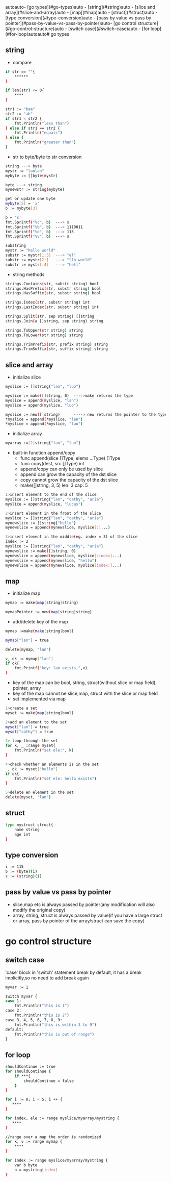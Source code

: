 <!-- TOC -->autoauto- [go types](#go-types)auto    - [string](#string)auto    - [slice and array](#slice-and-array)auto    - [map](#map)auto    - [struct](#struct)auto    - [type conversion](#type-conversion)auto    - [pass by value vs pass by pointer](#pass-by-value-vs-pass-by-pointer)auto- [go control structure](#go-control-structure)auto    - [switch case](#switch-case)auto    - [for loop](#for-loop)autoauto<!-- /TOC --># go types

## string

- compare

```bash
if str == ""{
    ******
}

if len(str) <= 0{
    ****
}

str1 := "baa"
str2 := "ab"
if str1 < str2 {
    fmt.Println("less than")
} else if str1 == str2 {
    fmt.Println("equals")
} else {
    fmt.Println("greater than")
}
```

- str to byte/byte to str conversion

```bash
string ---> byte
mystr := "lanlan"
mybyte := []byte(mystr)

byte ---> string
mynewstr := string(mybyte)

get or update one byte
mybyte[2] = 'x'
b := mybyte[3]

b = 's'
fmt.Sprintf("%c", b)  ---> s
fmt.Sprintf("%b", b)  ---> 1110011
fmt.Sprintf("%d", b)  ---> 115
fmt.Sprintf("%v", b)  ---> s

substring
mystr := "hello world"
substr := mystr[1:3]  ---> "el"
substr := mystr[2:]   ---> "llo world"
substr := mystr[:4]   ---> "hell"
```

- string methods

```bash
strings.Contains(str, substr string) bool
strings.HasPrefix(str, substr string) bool
strings.HasSuffix(str, substr string) bool

strings.Index(str, substr string) int
strings.LastIndex(str, substr string) int

strings.Split(str, sep string) []string
strings.Join(a []string, sep string) string

strings.ToUpper(str string) string
strings.ToLower(str string) string

strings.TrimPrefix(str, prefix string) string
strings.TrimSuffix(str, suffix string) string
```

## slice and array

- initialize slice

```bash
myslice := []string{"lan", "luo"}

myslice := make([]string, 0)  ---->make returns the type
myslice = append(myslice, "lan")
myslice = append(myslice, "luo")

myslice := new([]string)      ----> new returns the pointer to the type
*myslice = append(*myslice, "lan")
*myslice = append(*myslice, "luo")
```

- initialize array

```bash
myarray :=[2]string{"lan", "luo"}
```

- built-in function append/copy
  - func append(slice []Type, elems ...Type) []Type
  - func copy(dest, src []Type) int
  - append/copy can only be used by slice
  - append can grow the capacity of the dst slice
  - copy cannot grow the capacity of the dst slice
  - make([]string, 3, 5)  len: 3  cap: 5

```bash
1>insert element to the end of the slice
myslice := []string{"lan", "cathy", "aria"}
myslice = append(myslice, "lucas")

2>insert element in the front of the slice
myslice := []string{"lan", "cathy", "aria"}
mynewslice := []string{"hello"}
mynewslice = append(mynewslice, myslice[:]...)

3>insert element in the middle(eg. index = 3) of the slice
index := 2
myslice := []string{"lan", "cathy", "aria"}
mynewslice := make([]string, 0)
mynewslice = append(mynewslice, myslice[:index]...)
mynewslice = append(mynewslice, "hello")
mynewslice = append(mynewslice, myslice[index:]...)
```

## map

- initialize map

```bash
mymap := make(map[string]string)

mymapPointer := new(map[string]string)
```

- add/delete key of the map

```bash
mymap :=make(make[string]bool)

mymap["lan"] = true

delete(mymap, "lan")

v, ok := mymap["lan"]
if ok{
    fmt.Printf("key: lan exists,",v)
}
```

- key of the map can be bool, string, struct(without slice or map field), pointer, array
- key of the map cannot be slice,map, struct with the slice or map field
- set implemented via map

```bash
1>create a set
myset := make(map[string]bool)

2>add an element to the set
myset["lan"] = true
myset["cathy"] = true

3> loop through the set
for k, _ :range myset{
    fmt.Println("set ele:", k)
}

4>check whether an elements is in the set
_, ok := myset["hello"]
if ok{
    fmt.Println("set ele: hello exists")
}

5>delete en element in the set
delete(myset, "lan")

```

## struct

```bash
type mystruct struct{
    name string
    age int
}
```

## type conversion

```bash
i := 115
b := (byte)(i)
s := (string)(i)
```

## pass by value vs pass by pointer

- slice,map etc is always passed by pointer(any modification will also modify the original copy)
- array, string, struct is always passed by value(if you have a large struct or array, pass by pointer of the array/struct can save the copy)


# go control structure

## switch case

'case' block in 'switch' statement break by default, it has a break implicitly,so no need to add break again

```bash
myvar := 1

switch myvar {
case 1:
    fmt.Println("this is 1")
case 2:
    fmt.Println("this is 2")
case 3, 4, 5, 6, 7, 8, 9:
    fmt.Println("this is within 3 to 9")
default:
    fmt.Println("this is out of range")
}
```

## for loop

```bash
shouldContinue := true
for shouldContinue {
    if ***{
        shouldContinue = false
    }
}

for i := 0; i < 5; i ++ {
   ****
}

for index, ele := range myslice/myarray/mystring {
   ****
}

//range over a map the order is randomized
for k, v := range mymap {
    ****
}

for index := range myslice/myarray/mystring {
    var b byte
    b = mystring[index]
}
```
